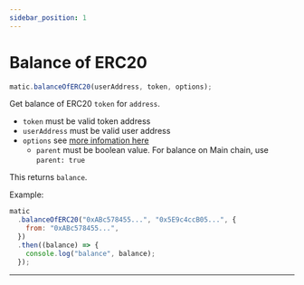 ```yaml
---
sidebar_position: 1
---
```


# Balance of ERC20

```js
matic.balanceOfERC20(userAddress, token, options);
```

Get balance of ERC20 `token` for `address`.

- `token` must be valid token address
- `userAddress` must be valid user address
- `options` see [more infomation here](#approveERC20TokensForDeposit)
  - `parent` must be boolean value. For balance on Main chain, use `parent: true`

This returns `balance`.

Example:

```js
matic
  .balanceOfERC20("0xABc578455...", "0x5E9c4ccB05...", {
    from: "0xABc578455...",
  })
  .then((balance) => {
    console.log("balance", balance);
  });
```

---
